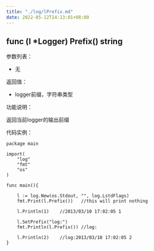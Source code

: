 ```yaml
---
title: "./log/lPrefix.md"
date: 2022-05-12T14:13:01+08:00
---
```

## func (l *Logger) Prefix() string

参数列表：

- 无

返回值：

- logger前缀，字符串类型

功能说明：

返回当前logger的输出前缀

代码实例：

	package main

	import(
		"log"
		"fmt"
		"os"
	)

	func main(){

		l := log.New(os.Stdout, "", log.LstdFlags)
		fmt.Print(l.Prefix())	//this will print nothing

		l.Println(1)	//2013/03/10 17:02:05 1

		l.SetPrefix("log:")
		fmt.Println(l.Prefix())	//log:

		l.Println(2)	//log:2013/03/10 17:02:05 2
	}

